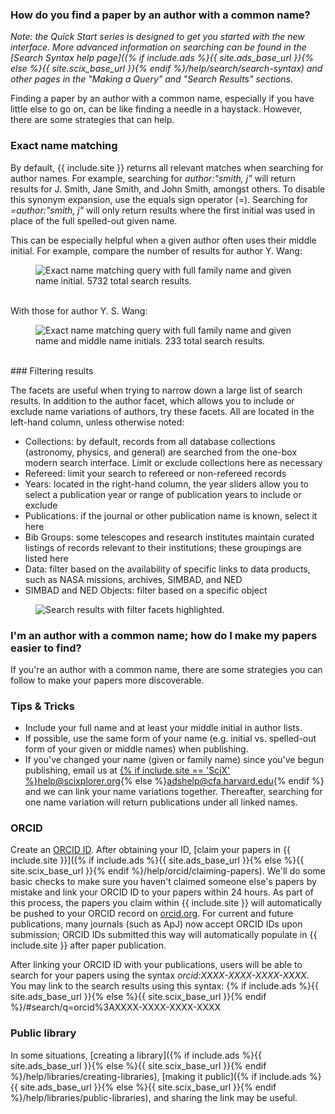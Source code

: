 ### How do you find a paper by an author with a common name?
*Note: the Quick Start series is designed to get you started with the
new interface. More advanced information on searching can be found in
the [Search Syntax help page]({% if include.ads %}{{ site.ads_base_url }}{% else %}{{ site.scix_base_url }}{% endif %}/help/search/search-syntax) and other pages in the "Making a Query"  and "Search Results" sections.*

Finding a paper by an author with a common name, especially if you have little else to go on, can be like finding a needle in a haystack. However, there are some strategies that can help.

### Exact name matching

By default, {{ include.site }} returns all relevant matches when searching for author names. For example, searching for *author:"smith, j"* will return results for J. Smith, Jane Smith, and John Smith, amongst others. To disable this synonym expansion, use the equals sign operator (=). Searching for *=author:"smith, j"* will only return results where the first initial was used in place of the full spelled-out given name. 

This can be especially helpful when a given author often uses their middle initial. For example, compare the number of results for author Y. Wang:

<figure>
   <img src="{% if include.ads %}/help{% else %}/scixhelp{% endif %}/img/exact-name-1.png"  class="img-responsive" alt="Exact
   name matching query with full family name and given name
   initial. 5732 total search results.">
   </figure>

<br>
With those for author Y. S. Wang:

<figure>
   <img src="{% if include.ads %}/help{% else %}/scixhelp{% endif %}/img/exact-name-2.png"  class="img-responsive" alt="Exact
   name matching query with full family name and given name and middle name
   initials. 233 total search results.">
</figure>

<br>
### Filtering results

The facets are useful when trying to narrow down a large list of search results. In addition to the author facet, which allows you to include or exclude name variations of authors, try these facets. All are located in the left-hand column, unless otherwise noted:
- Collections: by default, records from all database collections (astronomy, physics, and general) are searched from the one-box modern search interface. Limit or exclude collections here as necessary
- Refereed: limit your search to refereed or non-refereed records
- Years: located in the right-hand column, the year sliders allow you to select a publication year or range of publication years to include or exclude
- Publications: if the journal or other publication name is known, select it here
- Bib Groups: some telescopes and research institutes maintain curated listings of records relevant to their institutions; these groupings are listed here
- Data: filter based on the availability of specific links to data products, such as NASA missions, archives, SIMBAD, and NED
- SIMBAD and NED Objects: filter based on a specific object 

<figure>
   <img src="{% if include.ads %}/help{% else %}/scixhelp{% endif %}/img/filter-facets.png"  class="img-responsive"
   alt="Search results with filter facets highlighted.">
   </figure>

### I'm an author with a common name; how do I make my papers easier to find?

If you're an author with a common name, there are some strategies you can follow to make your papers more discoverable.

### Tips & Tricks
- Include your full name and at least your middle initial in author lists.
- If possible, use the same form of your name (e.g. initial vs. spelled-out form of your given or middle names) when publishing.
- If you've changed your name (given or family name) since you've begun publishing, email us at <a href="mailto:{% if include.site == 'SciX' %}help@scixplorer.org{% else %}adshelp@cfa.harvard.edu{% endif %}">{% if include.site == 'SciX' %}help@scixplorer.org{% else %}adshelp@cfa.harvard.edu{% endif %} and we can link your name variations together. Thereafter, searching for one name variation will return publications under all linked names.

### ORCID

Create an [ORCID ID](https://orcid.org/). After obtaining your ID, [claim your papers in {{ include.site }}]({% if include.ads %}{{ site.ads_base_url }}{% else %}{{ site.scix_base_url }}{% endif %}/help/orcid/claiming-papers). We'll do some basic checks to make sure you haven't claimed someone else's papers by mistake and link your ORCID ID to your papers within 24 hours. As part of this process, the papers you claim within {{ include.site }} will automatically be pushed to your ORCID record on [orcid.org](https://orcid.org/). For current and future publications, many journals (such as ApJ) now accept ORCID IDs upon submission; ORCID IDs submitted this way will automatically populate in {{ include.site }} after paper publication.

After linking your ORCID ID with your publications, users will be able to search for your papers using the syntax *orcid:XXXX-XXXX-XXXX-XXXX*. You may link to the search results using this syntax: {% if include.ads %}{{ site.ads_base_url }}{% else %}{{ site.scix_base_url }}{% endif %}/#search/q=orcid%3AXXXX-XXXX-XXXX-XXXX

### Public library
In some situations, [creating a library]({% if include.ads %}{{ site.ads_base_url }}{% else %}{{ site.scix_base_url }}{% endif %}/help/libraries/creating-libraries), [making it public]({% if include.ads %}{{ site.ads_base_url }}{% else %}{{ site.scix_base_url }}{% endif %}/help/libraries/public-libraries), and sharing the link may be useful.
